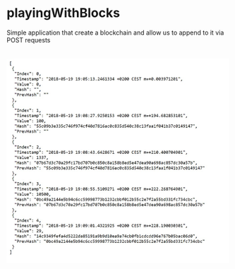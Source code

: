 # playingWithBlocks
Simple application that create a blockchain and allow us to append to it via POST requests
<br>
<br>
<br>
<img src="https://github.com/sanderhelleso/playingWithBlocks/blob/master/img/blockchain.jpg">


